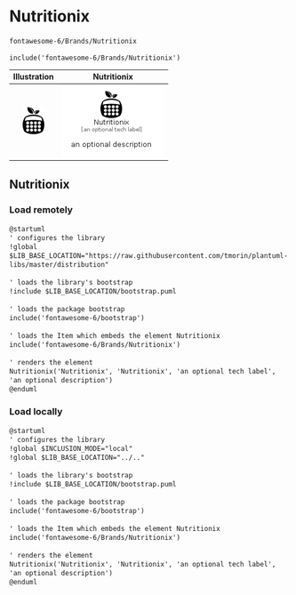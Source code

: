 # Nutritionix


```text
fontawesome-6/Brands/Nutritionix
```

```text
include('fontawesome-6/Brands/Nutritionix')
```



| Illustration | Nutritionix |
| :---: | :---: |
| ![illustration for Illustration](../../fontawesome-6/Brands/Nutritionix.png) | ![illustration for Nutritionix](../../fontawesome-6/Brands/Nutritionix.Local.png) |




## Nutritionix

### Load remotely
```plantuml
@startuml
' configures the library
!global $LIB_BASE_LOCATION="https://raw.githubusercontent.com/tmorin/plantuml-libs/master/distribution"

' loads the library's bootstrap
!include $LIB_BASE_LOCATION/bootstrap.puml

' loads the package bootstrap
include('fontawesome-6/bootstrap')

' loads the Item which embeds the element Nutritionix
include('fontawesome-6/Brands/Nutritionix')

' renders the element
Nutritionix('Nutritionix', 'Nutritionix', 'an optional tech label', 'an optional description')
@enduml
```

### Load locally
```plantuml
@startuml
' configures the library
!global $INCLUSION_MODE="local"
!global $LIB_BASE_LOCATION="../.."

' loads the library's bootstrap
!include $LIB_BASE_LOCATION/bootstrap.puml

' loads the package bootstrap
include('fontawesome-6/bootstrap')

' loads the Item which embeds the element Nutritionix
include('fontawesome-6/Brands/Nutritionix')

' renders the element
Nutritionix('Nutritionix', 'Nutritionix', 'an optional tech label', 'an optional description')
@enduml
```

